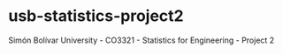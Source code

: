 # usb-statistics-project2
Simón Bolívar University - CO3321 - Statistics for Engineering - Project 2
